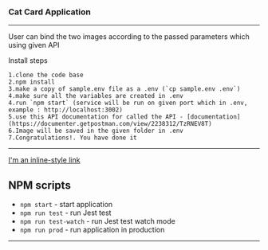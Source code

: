
 
### Cat Card Application
----------
User can bind the two images according to the passed parameters which using given API

Install steps
    
    1.clone the code base
    2.npm install
    3.make a copy of sample.env file as a .env (`cp sample.env .env`)
    4.make sure all the variables are created in .env
    4.run `npm start` (service will be run on given port which in .env, example : http://localhost:3002)
    5.use this API documentation for called the API - [documentation](https://documenter.getpostman.com/view/2238312/TzRNEV8T)   
    6.Image will be saved in the given folder in .env
    7.Congratulations!. You have done it

----------  
[I'm an inline-style link](https://www.google.com)
## NPM scripts

- `npm start` - start application
- `npm run test` - run Jest test 
- `npm run test-watch` - run Jest test watch mode 
- `npm run prod` - run application in production

----------
